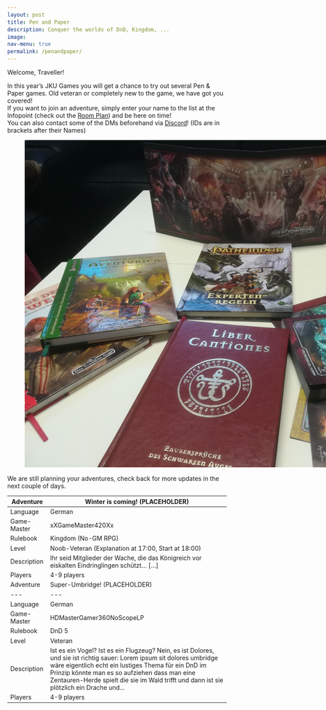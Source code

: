 ```yaml
---
layout: post
title: Pen and Paper
description: Conquer the worlds of DnD, Kingdom, ...
image: 
nav-menu: true
permalink: /penandpaper/
---
```


Welcome, Traveller!

In this year’s JKU Games you will get a chance to try out several Pen & Paper games. Old veteran or completely new to the game, we have got you covered! <br>
If you want to join an adventure, simply enter your name to the list at the Infopoint (check out the [Room Plan](/./guide)) and be here on time!<br>
You can also contact some of the DMs beforehand via <a class="dotted" href="{{ site.discord_url }}">Discord</a>! (IDs are in brackets after their Names)

<figure>
   <img src="/assets/images/dice/pen_and_paper.jpg" style="max-width: 1000px;"
      alt="Some of our games offered in the past" />
   <figcaption></figcaption>
</figure>

We are still planning your adventures, check back for more updates in the next couple of days.

| Adventure |  Winter is coming! (PLACEHOLDER) |
|---|---|
| Language |  German |
| Game-Master |  xXGameMaster420Xx |
| Rulebook | Kingdom (No-GM RPG)  |
| Level | Noob-Veteran (Explanation at 17:00, Start at 18:00)  |
| Description | Ihr seid Mitglieder der Wache, die das Königreich vor eiskalten Eindringlingen schützt… […] |
| Players | 4-9 players |
| Adventure |  Super-Umbridge! (PLACEHOLDER) |
|---|---|
| Language |  German |
| Game-Master |  HDMasterGamer360NoScopeLP |
| Rulebook | DnD 5  |
| Level | Veteran  |
| Description | Ist es ein Vogel? Ist es ein Flugzeug? Nein, es ist Dolores, und sie ist richtig sauer: Lorem ipsum sit dolores umbridge wäre eigentlich echt ein lustiges Thema für ein DnD im Prinzip könnte man es so aufziehen dass man eine Zentauren-Herde spielt die sie im Wald trifft und dann ist sie plötzlich ein Drache und... |
| Players | 4-9 players |
